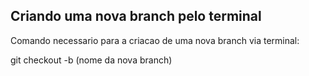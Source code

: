 ## Criando uma nova branch pelo terminal

Comando necessario para a criacao de uma nova branch via terminal:

git checkout -b (nome da nova branch)


